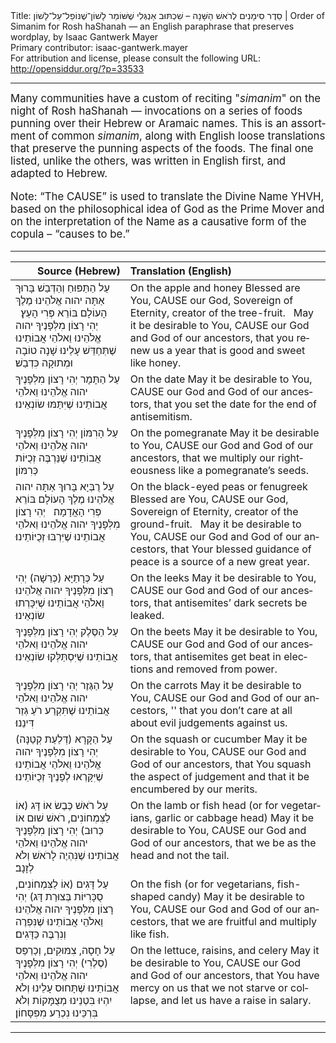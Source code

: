 <html>
<head></head>
<body>
Title: סֵדֶר סִימָנִים לְרֹאשׁ הַשָּׁנָה – שִׁכְתּוּב אַנְגְּלִי שֶׁשּׁוֹמֵר לָשׁוֹן־שֶׁנּוֹפֵל־עַל־לָשׁוֹן | Order of Simanim for Rosh haShanah — an English paraphrase that preserves wordplay, by Isaac Gantwerk Mayer<br />
Primary contributor: isaac-gantwerk.mayer<br />
For attribution and license, please consult the following URL: <a href="http://opensiddur.org/?p=33533">http://opensiddur.org/?p=33533</a>
<p />
<hr />

<div class="english" lang="en" style="font-size: 1.2em;">
Many communities have a custom of reciting "<em>simanim</em>" on the night of Rosh haShanah — invocations on a series of foods punning over their Hebrew or Aramaic names. This is an assortment of common <em>simanim</em>, along with English loose translations that preserve the punning aspects of the foods. The final one listed, unlike the others, was written in English first, and adapted to Hebrew.

Note: “The CAUSE” is used to translate the Divine Name YHVH, based on the philosophical idea of God as the Prime Mover and on the interpretation of the Name as a causative form of the copula – “causes to be.”
</div>

<hr />


<table style="margin-left: auto;margin-right: auto;" class="draggable">
<thead><tr><th id="x" style="text-align: right;">Source (Hebrew)</th><th style="text-align: left;">Translation (English)</th></tr></thead>
<tbody>
<tr><td style="vertical-align:top;">
<div class="liturgy" lang="he">
<span class="instruction">עַל הַתַּפּוּחַ וְהַדְּבַשׁ</span>
בָּרוּךְ אַתָּה 
יהוה אֱלֹהֵינוּ 
מֶלֶךְ הָעוֹלָם 
בּוֹרֵא פְּרִי הָעֵץ׃ 
&nbsp;
יְהִי רָצוֹן מִלְּפָנֶיךָ 
יהוה אֱלֹהֵינוּ וֵאלֹהֵי אֲבוֹתֵינוּ 
שֶׁתְּחַדֵּשׁ עָלֵינוּ שָׁנָה טוֹבָה וּמְתוּקָה כִּדְבַשׁ׃
</span></div></td>
 
<td style="vertical-align:top;">
<div class="english" lang="en">
<span class="instruction">On the apple and honey</span>
Blessed are You, 
CAUSE our God, 
Sovereign of Eternity, 
creator of the tree-fruit. 
&nbsp;
May it be desirable to You, 
CAUSE our God and God of our ancestors, 
that you renew us a year that is good and sweet like honey.  
</div></td></tr>


<tr><td style="vertical-align:top;">
<div class="liturgy" lang="he">
<span class="instruction">עַל הַתָּמָר</span>
יְהִי רָצוֹן מִלְּפָנֶיךָ 
יהוה אֱלֹהֵינוּ וֵאלֹהֵי אֲבוֹתֵינוּ 
שֶׁיִּתַּמּוּ שׂוֹנְאֵינוּ׃
</span></div></td>
 
<td style="vertical-align:top;">
<div class="english" lang="en">
<span class="instruction">On the date</span>
May it be desirable to You, 
CAUSE our God and God of our ancestors, 
that you set the date for the end of antisemitism.
</div></td></tr>


<tr><td style="vertical-align:top;">
<div class="liturgy" lang="he">
<span class="instruction">עַל הָרִמּוֹן</span>
יְהִי רָצוֹן מִלְּפָנֶיךָ 
יהוה אֱלֹהֵינוּ וֵאלֹהֵי אֲבוֹתֵינוּ 
שֶׁנַּרְבֶּה זְכֻיּוֹת כְּרִמּוֹן׃
</span></div></td>
 
<td style="vertical-align:top;">
<div class="english" lang="en">
<span class="instruction">On the pomegranate</span>
May it be desirable to You, 
CAUSE our God and God of our ancestors, 
that we multiply our righteousness like a pomegranate’s seeds.
</div></td></tr>


<tr><td style="vertical-align:top;">
<div class="liturgy" lang="he">
<span class="instruction">עַל רֻבְּיָא</span>
בָּרוּךְ אַתָּה 
יהוה אֱלֹהֵינוּ 
מֶלֶךְ הָעוֹלָם 
בּוֹרֵא פְּרִי הָאֲדָמָה׃ 
&nbsp;
יְהִי רָצוֹן מִלְּפָנֶיךָ 
יהוה אֱלֹהֵינוּ וֵאלֹהֵי אֲבוֹתֵינוּ 
שֶׁיִּרְבּוּ זְכֻיּוֹתֵינוּ׃
</span></div></td>
 
<td style="vertical-align:top;">
<div class="english" lang="en">
<span class="instruction">On the black-eyed peas or fenugreek</span>
Blessed are You, 
CAUSE our God, 
Sovereign of Eternity, 
creator of the ground-fruit. 
&nbsp;
May it be desirable to You, 
CAUSE our God and God of our ancestors, 
that Your blessed guidance of peace is a source of a new great year.
</div></td></tr>


<tr><td style="vertical-align:top;">
<div class="liturgy" lang="he">
<span class="instruction">עַל כְּרָתַיָּא (כְּרֵשָׁה)</span>
יְהִי רָצוֹן מִלְּפָנֶיךָ 
יהוה אֱלֹהֵינוּ וֵאלֹהֵי אֲבוֹתֵינוּ 
שֶׁיִּכָּרְתוּ שׂוֹנְאֵינוּ׃
</span></div></td>
 
<td style="vertical-align:top;">
<div class="english" lang="en">
<span class="instruction">On the leeks</span>
May it be desirable to You, 
CAUSE our God and God of our ancestors, 
that antisemites’ dark secrets be leaked.
</div></td></tr>


<tr><td style="vertical-align:top;">
<div class="liturgy" lang="he">
<span class="instruction">עַל הַסֶּלֶק</span>
יְהִי רָצוֹן מִלְּפָנֶיךָ 
יהוה אֱלֹהֵינוּ וֵאלֹהֵי אֲבוֹתֵינוּ 
שֶׁיִּסְתַּלְּקוּ שׂוֹנְאֵינוּ׃
</span></div></td>
 
<td style="vertical-align:top;">
<div class="english" lang="en">
<span class="instruction">On the beets</span>
May it be desirable to You, 
CAUSE our God and God of our ancestors, 
that antisemites get beat in elections and removed from power.
</div></td></tr>


<tr><td style="vertical-align:top;">
<div class="liturgy" lang="he">
<span class="instruction">עַל הַגֶּזֶר</span>
יְהִי רָצוֹן מִלְּפָנֶיךָ 
יהוה אֱלֹהֵינוּ וֵאלֹהֵי אֲבוֹתֵינוּ 
שֶׁתִּקְרַע רֹעַ גְּזַר דִּינֵנוּ׃
</span></div></td>
 
<td style="vertical-align:top;">
<div class="english" lang="en">
<span class="instruction">On the carrots</span>
May it be desirable to You, 
CAUSE our God and God of our ancestors, ''
that you don’t care at all about evil judgements against us.
</div></td></tr>


<tr><td style="vertical-align:top;">
<div class="liturgy" lang="he">
<span class="instruction">עַל הַקָּרָא (דְּלַעַת קְטַנָּה)</span>
יְהִי רָצוֹן מִלְּפָנֶיךָ 
יהוה אֱלֹהֵינוּ וֵאלֹהֵי אֲבוֹתֵינוּ 
שֶׁיִּקָּרְאוּ לְפָנֶיךָ זְכֻיּוֹתֵינוּ׃
</span></div></td>
 
<td style="vertical-align:top;">
<div class="english" lang="en">
<span class="instruction">On the squash or cucumber</span>
May it be desirable to You, 
CAUSE our God and God of our ancestors, 
that You squash the aspect of judgement and that it be encumbered by our merits.
</div></td></tr>


<tr><td style="vertical-align:top;">
<div class="liturgy" lang="he">
<span class="instruction">עַל רֹאשׁ כֶּבֶשׂ אוֹ דָּג (אוֹ לַצִּמְחוֹנִים, רֹאשׁ שׁוּם אוֹ כְּרוּב)</span>
יְהִי רָצוֹן מִלְּפָנֶיךָ 
יהוה אֱלֹהֵינוּ וֵאלֹהֵי אֲבוֹתֵינוּ 
שֶׁנִּהְיֶה לָרֹאשׁ וְלֹא לְזָנָב׃
</span></div></td>
 
<td style="vertical-align:top;">
<div class="english" lang="en">
<span class="instruction">On the lamb or fish head (or for vegetarians, garlic or cabbage head)</span>
May it be desirable to You, 
CAUSE our God and God of our ancestors, 
that we be as the head and not the tail.
</div></td></tr>


<tr><td style="vertical-align:top;">
<div class="liturgy" lang="he">
<span class="instruction">עַל דָּגִים (אוֹ לַצִּמְחוֹנִים, סֻכָּרִיּוֹת בְּצוּרַת דָּג)</span>
יְהִי רָצוֹן מִלְּפָנֶיךָ 
יהוה אֱלֹהֵינוּ וֵאלֹהֵי אֲבוֹתֵינוּ 
שֶׁנִּפְרֶה וְנִרְבֶּה כַּדָּגִים׃
</span></div></td>
 
<td style="vertical-align:top;">
<div class="english" lang="en">
<span class="instruction">On the fish (or for vegetarians, fish-shaped candy)</span>
May it be desirable to You, 
CAUSE our God and God of our ancestors, 
that we are fruitful and multiply like fish.
</div></td></tr>


<tr><td style="vertical-align:top;">
<div class="liturgy" lang="he">
<span class="instruction">עַל חָסָה, צִמּוּקִים, וְכַרְפַּס (סֶלֶרִי)</span>
יְהִי רָצוֹן מִלְּפָנֶיךָ 
יהוה אֱלֹהֵינוּ וֵאלֹהֵי אֲבוֹתֵינוּ 
שֶׁתָּחוּס עָלֵינוּ 
וְלֹא יִהְיוּ בִּטְנֵינוּ מְצֻמָּקוֹת 
וְלֹא בִּרְכֵּינוּ נִכְרַע מִפִּסָּחוֹן׃
</span></div></td>
 
<td style="vertical-align:top;">
<div class="english" lang="en">
<span class="instruction">On the lettuce, raisins, and celery</span>
May it be desirable to You, 
CAUSE our God and God of our ancestors, 
that You have mercy on us 
that we not starve or collapse, 
and let us have a raise in salary. 
</div></td></tr>
</tbody></table>

<hr />

&nbsp;
</body>
</html>